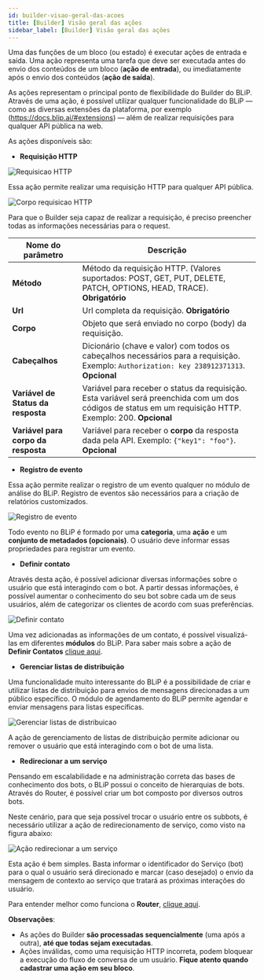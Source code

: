```yaml
---
id: builder-visao-geral-das-acoes
title: [Builder] Visão geral das ações
sidebar_label: [Builder] Visão geral das ações
---
```


Uma das funções de um bloco (ou estado) é executar ações de entrada e saída. Uma ação representa uma tarefa que deve ser executada antes do envio dos conteúdos de um bloco (**ação de entrada**), ou imediatamente após o envio dos conteúdos (**ação de saída**).

As ações representam o principal ponto de flexibilidade do Builder do BLiP. Através de uma ação, é possível utilizar qualquer funcionalidade do BLiP — como as diversas extensões da plataforma, por exemplo (<https://docs.blip.ai/#extensions>) — além de realizar requisições para qualquer API pública na web.

As ações disponíveis são:

* **Requisição HTTP**

![Requisicao HTTP](../../assets/concepts/builder/builder-visao-geral-das-acoes-1.png)

Essa ação permite realizar uma requisição HTTP para qualquer API pública.

![Corpo requisicao HTTP](../../assets/concepts/builder/builder-visao-geral-das-acoes-2.png)

Para que o Builder seja capaz de realizar a requisição, é preciso preencher todas as informações necessárias para o request.

| Nome do parâmetro  | Descrição                                                            |
| ----------------- | -------------------------------------------------------------------- |
| **Método**        | Método da requisição HTTP. (Valores suportados: POST, GET, PUT, DELETE, PATCH, OPTIONS, HEAD, TRACE). **Obrigatório** |
| **Url**       | Url completa da requisição. **Obrigatório**    |
| **Corpo** | Objeto que será enviado no corpo (body) da requisição.
| **Cabeçalhos**  | Dicionário (chave e valor) com todos os cabeçalhos necessários para a requisição. Exemplo: `Authorization: key 238912371313`. **Opcional**
| **Variável de Status da resposta** | Variável para receber o status da requisição. Esta variável será preenchida com um dos códigos de status em um requisição HTTP. Exemplo: 200. **Opcional**
| **Variável para corpo da resposta** | Variável para receber o **corpo** da resposta dada pela API. Exemplo: `{"key1": "foo"}`. **Opcional**

* **Registro de evento**
  
Essa ação permite realizar o registro de um evento qualquer no módulo de análise do BLiP. Registro de eventos são necessários para a criação de relatórios customizados.

![Registro de evento](../../assets/concepts/builder/builder-visao-geral-das-acoes-3.png)

Todo evento no BLiP é formado por uma **categoria**, uma **ação** e um **conjunto de metadados (opcionais)**. O usuário deve informar essas propriedades para registrar um evento.

* **Definir contato**

Através desta ação, é possível adicionar diversas informações sobre o usuário que está interagindo com o bot. A partir dessas informações, é possível aumentar o conhecimento do seu bot sobre cada um de seus usuários, além de categorizar os clientes de acordo com suas preferências.

![Definir contato](../../assets/concepts/builder/builder-visao-geral-das-acoes-4.png)

Uma vez adicionadas as informações de um contato, é possível visualizá-las em diferentes **módulos** do BLiP. Para saber mais sobre a ação de **Definir Contatos** [clique aqui](https://help.blip.ai/hc/pt-br/articles/360020287152-Salvando-informa%C3%A7%C3%B5es-de-um-usu%C3%A1rio).

* **Gerenciar listas de distribuição**

Uma funcionalidade muito interessante do BLiP é a possibilidade de criar e utilizar listas de distribuição para envios de mensagens direcionadas a um público específico. O módulo de agendamento do BLiP permite agendar e enviar mensagens para listas específicas.

![Gerenciar listas de distribuicao](../../assets/concepts/builder/builder-visao-geral-das-acoes-5.png)

A ação de gerenciamento de listas de distribuição permite adicionar ou remover o usuário que está interagindo com o bot de uma lista.

* **Redirecionar a um serviço**

Pensando em escalabilidade e na administração correta das bases de conhecimento dos bots, o BLiP possui o conceito de hierarquias de bots. Através do Router, é possível criar um bot composto por diversos outros bots.

Neste cenário, para que seja possível trocar o usuário entre os subbots, é necessário utilizar a ação de redirecionamento de serviço, como visto na figura abaixo:

![Ação redirecionar a um serviço](../../assets/concepts/builder/builder-visao-geral-das-acoes-6.png)

Esta ação é bem simples. Basta informar o identificador do Serviço (bot) para o qual o usuário será direcionado e marcar (caso desejado) o envio da mensagem de contexto ao serviço que tratará as próximas interações do usuário.

Para entender melhor como funciona o **Router**, [clique aqui](https://help.blip.ai/hc/pt-br/articles/360009004831-Hierarquia-ou-arquitetura-de-bots-e-subbots).

**Observações**:

* As ações do Builder **são processadas sequencialmente** (uma após a outra), **até que todas sejam executadas**.
* Ações inválidas, como uma requisição HTTP incorreta, podem bloquear a execução do fluxo de conversa de um usuário. **Fique atento quando cadastrar uma ação em seu bloco**.
